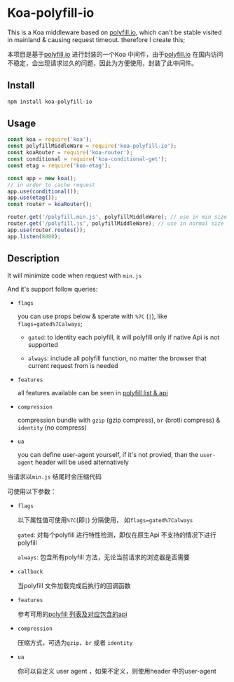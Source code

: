 # Koa-polyfill-io

This is a Koa middleware based on [polyfill.io](https://polyfill.io/v3/), which can't be stable visited in mainland & causing request timeout. therefore I create this;

本项目是基于[polyfill.io](https://polyfill.io/v3/) 进行封装的一个Koa 中间件，由于[polyfill.io](https://polyfill.io/v3/) 在国内访问不稳定，会出现请求过久的问题，因此为方便使用，封装了此中间件。

## Install 
``` bash
npm install koa-polyfill-io
```

## Usage
```javascript
const koa = require('koa');
const polyfillMiddleWare = require('koa-polyfill-io');
const koaRouter = require('koa-router');
const conditional = require('koa-conditional-get');
const etag = require('koa-etag');

const app = new koa();
// in order to cache request
app.use(conditional());
app.use(etag());
const router = koaRouter();

router.get('/polyfill.min.js', polyfillMiddleWare); // use in min size
router.get('/polyfill.js', polyfillMiddleWare); // use in normal size
app.use(router.routes());
app.listen(8080);
```

## Description

It will minimize code when request with `min.js`

And it's support follow queries:

- `flags`
  
  you can use props below & sperate with `%7C` (`|`), like `flags=gated%7Calways`;

  - `gated`: to identity each polyfill, it will polyfill only if native Api is not supported

  - `always`: include all polyfill function, no matter the browser that current request from is needed

- `features`

  all features available can be seen in [polyfill list & api](https://polyfill.io/v3/url-builder/)
   

- `compression`

  compression bundle with `gzip` (gzip compress), `br` (brotli compress) & `identity` (no compress)

- `ua`

  you can define user-agent yourself, if it's not provied, than the `user-agent` header will be used alternatively


当请求以`min.js` 结尾时会压缩代码

可使用以下参数：

- `flags`
  
  以下属性值可使用`%7C`(即`|`) 分隔使用， 如`flags=gated%7Calways`

  `gated`: 对每个polyfill 进行特性检测，即仅在原生Api 不支持的情况下进行 polyfill

  `always`: 包含所有polyfill 方法，无论当前请求的浏览器是否需要

- `callback`
   
  当polyfill 文件加载完成后执行的回调函数

- `features`

  参考可用的[polyfill 列表及对应包含的api](https://polyfill.io/v3/url-builder/)

- `compression`

  压缩方式，可选为`gzip`、`br` 或者 `identity`

- `ua`
  
   你可以自定义 user agent ，如果不定义，则使用header 中的user-agent
